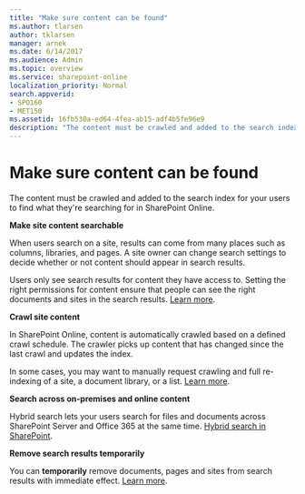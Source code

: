 ```yaml
---
title: "Make sure content can be found"
ms.author: tlarsen
author: tklarsen
manager: arnek
ms.date: 6/14/2017
ms.audience: Admin
ms.topic: overview
ms.service: sharepoint-online
localization_priority: Normal
search.appverid:
- SPO160
- MET150
ms.assetid: 16fb530a-ed64-4fea-ab15-adf4b5fe96e9
description: "The content must be crawled and added to the search index for your users to find what they're searching for in SharePoint Online."
---
```


# Make sure content can be found

The content must be crawled and added to the search index for your users to find what they're searching for in SharePoint Online. 
  
 **Make site content searchable**
  
When users search on a site, results can come from many places such as columns, libraries, and pages. A site owner can change search settings to decide whether or not content should appear in search results. 
  
Users only see search results for content they have access to. Setting the right permissions for content ensure that people can see the right documents and sites in the search results. [Learn more](make-site-content-searchable.md).
  
 **Crawl site content**
  
In SharePoint Online, content is automatically crawled based on a defined crawl schedule. The crawler picks up content that has changed since the last crawl and updates the index. 
  
In some cases, you may want to manually request crawling and full re-indexing of a site, a document library, or a list. [Learn more](crawl-site-content.md).
  
 **Search across on-premises and online content**
  
Hybrid search lets your users search for files and documents across SharePoint Server and Office 365 at the same time. [Hybrid search in SharePoint](https://support.office.com/article/1a7269ba-5aa7-481b-b608-030c58fa932e).
  
 **Remove search results temporarily**
  
You can **temporarily** remove documents, pages and sites from search results with immediate effect. [Learn more](remove-search-results.md).
  

